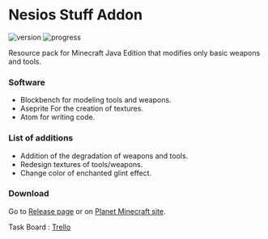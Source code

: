 # Nesios Stuff Addon

![version](https://img.shields.io/badge/Version-1.0.0-success)
![progress](https://img.shields.io/badge/Progress-90%25-informational)

Resource pack for Minecraft Java Edition that modifies only basic weapons and tools.

### Software

- Blockbench for modeling tools and weapons. 
- Aseprite For the creation of textures. 
- Atom for writing code.

### List of additions

- Addition of the degradation of weapons and tools.
- Redesign textures of tools/weapons.
- Change color of enchanted glint effect.

### Download

Go to [Release page](https://github.com/N3siOS/Nesios_Stuff_Addon/releases) or on [Planet Minecraft site](https://www.planetminecraft.com/texture-pack/nesios-better-stuff/).

Task Board :  [Trello](https://trello.com/b/YKjshhmy/public-task-board) 
